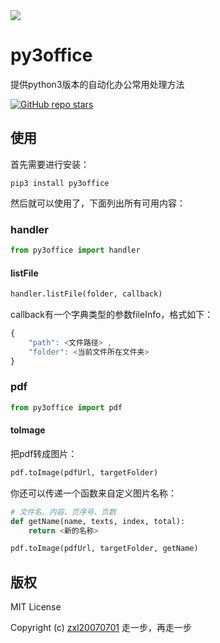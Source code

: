 <img src="./logo.jpeg" />

# py3office
提供python3版本的自动化办公常用处理方法

<p>
    <a href="https://github.com/fragement-contrib/py3office" target='_blank'>
        <img alt="GitHub repo stars" src="https://img.shields.io/github/stars/fragement-contrib/py3office?style=social">
    </a>
</p>

<!-- pip3 install . -->

## 使用

首先需要进行安装：

```
pip3 install py3office
```

然后就可以使用了，下面列出所有可用内容：

### handler

```python
from py3office import handler
```

#### listFile

```python
handler.listFile(folder, callback)
```

callback有一个字典类型的参数fileInfo，格式如下：

```js
{
    "path": <文件路径> ,
    "folder": <当前文件所在文件夹>
}
```

### pdf

```python
from py3office import pdf
```

#### toImage

把pdf转成图片：

```python
pdf.toImage(pdfUrl, targetFolder)
```

你还可以传递一个函数来自定义图片名称：

```python
# 文件名、内容、页序号、页数
def getName(name, texts, index, total):
    return <新的名称>

pdf.toImage(pdfUrl, targetFolder, getName)
```

## 版权

MIT License

Copyright (c) [zxl20070701](https://zxl20070701.github.io/notebook/home.html) 走一步，再走一步
